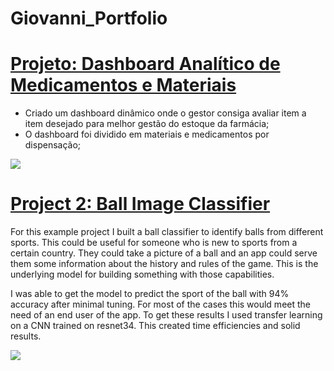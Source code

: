 # Giovanni_Portfolio

# [Projeto: Dashboard Analítico de Medicamentos e Materiais](https://github.com/PlayingNumbers/ds_salary_proj) 
* Criado um dashboard dinâmico onde o gestor consiga avaliar item a item desejado para melhor gestão do estoque da farmácia;
* O dashboard foi dividido em materiais e medicamentos por dispensação;

![](https://lh3.googleusercontent.com/pw/ABLVV84MekDm2_ud1L4Cgi5Y_i451CtPvr6r0YgY4aeI74AokaZULHPDaepqVzKmNm88AhT4v8pckbYYP5eis85ErurmrlZMHPA99jxvvP0uF_NjCRMXvwdIqKLQ4JYYc1PtHlyp1oNvrETiLV3LJsNz1RA3-9LqhdBV5oWpnUmcghSFK5rnCMyCG9iGESWwq295HncslP6xCtEib8Saa11aAoLsQRRif930cgW_F176aR2IQRjaT48ZpypDQnPtWPiUDK-PQbel52iW5qmmBw6zRidjZNOEpIZ0AJyDQmH4gCN2Hj8XI-uv3asCTDZ5xfmSbQYTXgY5DNDwH903Dr64nw8oIBSSHNByfyU5qLmNerYgmS-usM43tzq1oD8czPLf31oU3wxih_HH_JqkFIuWjPO3RkK0LQe0U0ho7udlX8O7DFB8hJD6u3APL5qevcAUssZfKfhSXOoQ37_NItfBiZhjOiu9lK0lMo7nDHYgHi_8xZqs9XjIWgM_LVgEI3hytYManHq0aNJmdD1aTepgDm2CUc1lS696jG3MfUq7IdMXblWdiLZGnYgfWGAkPVHpV9xE-HU1vNWsnvBm-5LUrdL470hSpvJXSXhVHb1eNtgrKfJNDvkDg7z_oQY1Ruka56SMsZR0n84OwUcADUwOUrGjpGdW0aGiGRHhyyB9Xjut-EM1J1LNVzWa5ojxMK6O7GAPQEyTFkNLxcAjW51pEr5x4ykAQy4aDupCFqfeTY7NulnCqDtRkE443L7TgglgTRvLfHbQf8iZB5xI_InDr4WicXDZuNlCe20BZB5dw3_5A-CG4aNMUh2IKCsKlarreyuuyPFNodSPvwmKEYDvHa1NGaD0rKq20kxdLNrdkFQLyIf6LEC0GFMG3UrX9rH9yBxJiyytCYbm_OGlb8r_dl94=w216-h215-s-no-gm?authuser=0)

# [Project 2: Ball Image Classifier](https://github.com/PlayingNumbers/ball_image_classifier) 
For this example project I built a ball classifier to identify balls from different sports. This could be useful for someone who is new to sports from a certain country. They could take a picture of a ball and an app could serve them some information about the history and rules of the game. This is the underlying model for building something with those capabilities. 

I was able to get the model to predict the sport of the ball with 94% accuracy after minimal tuning. For most of the cases this would meet the need of an end user of the app. To get these results I used transfer learning on a CNN trained on resnet34. This created time efficiencies and solid results. 

![](https://encrypted-tbn0.gstatic.com/images?q=tbn:ANd9GcQz-1CUCGde4veHpopZTtE-RjHu1XFlZ2xqxg&usqp=CAU)
